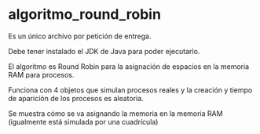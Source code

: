# algoritmo_round_robin

Es un único archivo por petición de entrega.

Debe tener instalado el JDK de Java para poder ejecutarlo.

El algoritmo es Round Robin para la asignación de espacios en la memoria RAM para procesos.

Funciona con 4 objetos que simulan procesos reales y la creación y tiempo de aparición de los procesos es aleatoria.

Se muestra cómo se va asignando la memoria en la memoria RAM (igualmente está simulada por una cuadrícula)
